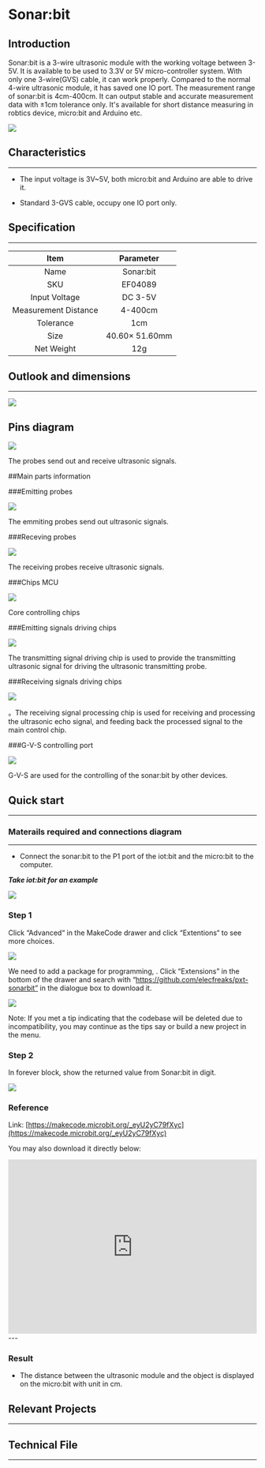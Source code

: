 # Sonar:bit

## Introduction
Sonar:bit is a 3-wire ultrasonic module with the working voltage between 3-5V. It is available to be used to 3.3V or 5V micro-controller system. With only one 3-wire(GVS) cable, it can work properly. Compared to the normal 4-wire ultrasonic module, it has saved one IO port. The measurement range of sonar:bit is 4cm-400cm. It can output stable and accurate measurement data with ±1cm tolerance only. It's available for short distance measuring in robtics device, micro:bit and Arduino etc.

![](./images/04089_01.png)



## Characteristics 
---
- The input voltage is 3V~5V, both micro:bit and Arduino are able to drive it.

- Standard 3-GVS cable, occupy one IO port only. 
## Specification
---

|Item| Parameter |
|:-:|:-:|
|Name| Sonar:bit|
|SKU|EF04089|
|Input Voltage|DC 3-5V|
|Measurement Distance|4-400cm|
|Tolerance|1cm|
|Size |40.60× 51.60mm|
|Net Weight|12g|





## Outlook and dimensions
---



![](./images/04089_03.png)


## Pins diagram 

![](./images/7E5ECzN.jpg)

The probes send out and receive ultrasonic signals. 

##Main parts information

###Emitting probes

![](./images/T1xDsne.jpg)

The emmiting probes send out ultrasonic signals. 

###Receving probes

![](./images/JxNrz8Q.jpg)

The receiving probes receive ultrasonic signals. 

###Chips MCU

![](./images/2CjnvfP.jpg)

Core controlling chips

###Emitting signals driving chips

![](./images/iOW0IN3.jpg)

The transmitting signal driving chip is used to provide the transmitting ultrasonic signal for driving the ultrasonic transmitting probe.

###Receiving signals driving chips

![](./images/VxEZ5KQ.jpg)

。The receiving signal processing chip is used for receiving and processing the ultrasonic echo signal, and feeding back the processed signal to the main control chip.

###G-V-S controlling port 

![](./images/N9yc6Jm.jpg)

G-V-S are used for the controlling of the sonar:bit by other devices. 

## Quick start
---

### Materails required and connections diagram
---

- Connect the sonar:bit to the P1 port of the iot:bit and the micro:bit to the computer. 

***Take iot:bit for an example***



![](./images/04089_04.png)


### Step 1
 Click “Advanced“ in the MakeCode drawer and click “Extentions“ to see more choices. 


![](./images/04089_05.png)


We need to add a package for programming, . Click “Extensions” in the bottom of the drawer and search with “https://github.com/elecfreaks/pxt-sonarbit” in the dialogue box to download it.

![](./images/04089_06.png)


Note: If you met a tip indicating that the codebase will be deleted due to incompatibility, you may continue as the tips say or build a new project in the menu.

### Step 2
In forever block, show the returned value from Sonar:bit in digit. 


![](./images/04089_07.png)




### Reference
Link: [https://makecode.microbit.org/_eyU2yC79fXyc](https://makecode.microbit.org/_eyU2yC79fXyc)

You may also download it directly below:

<div style="position:relative;height:0;padding-bottom:70%;overflow:hidden;"><iframe style="position:absolute;top:0;left:0;width:100%;height:100%;" src="https://makecode.microbit.org/#pub:_eyU2yC79fXyc" frameborder="0" sandbox="allow-popups allow-forms allow-scripts allow-same-origin"></iframe></div>  
---

### Result
- The distance between the ultrasonic module and the object is displayed on the micro:bit with unit in cm.
## Relevant Projects
---

## Technical File
---
